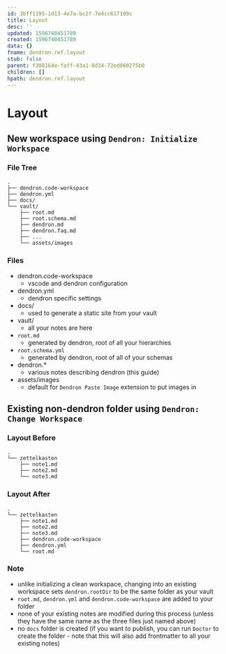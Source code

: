 ```yaml
---
id: 3bff1195-1d13-4e7a-bc2f-7e4cc617109c
title: Layout
desc: ''
updated: 1596740451789
created: 1596740451789
data: {}
fname: dendron.ref.layout
stub: false
parent: f308164e-faff-43a1-8d34-72ed060275b0
children: []
hpath: dendron.ref.layout
---
```

# Layout

## New workspace using `Dendron: Initialize Workspace`

### File Tree

```
.
├── dendron.code-workspace
├── dendron.yml
├── docs/
└── vault/
    ├── root.md
    ├── root.schema.md
    ├── dendron.md
    ├── dendron.faq.md
    ├── ...
    └── assets/images
```

### Files

- dendron.code-workspace
  - vscode and dendron configuration
- dendron.yml 
  - dendron specific settings
- docs/ 
  - used to generate a static site from your vault
- vault/ 
  - all your notes are here
- `root.md `
  - generated by dendron, root of all your hierarchies
- `root.schema.yml`
  - generated by dendron, root of all of your schemas
- dendron.\* 
  - various notes describing dendron (this guide)
- assets/images 
  - default for `Dendron Paste Image` extension to put images in

## Existing non-dendron folder using `Dendron: Change Workspace`

### Layout Before

```
.
└── zettelkasten
    ├── note1.md
    ├── note2.md
    └── note3.md
```

### Layout After

```
.
└── zettelkasten
    ├── note1.md
    ├── note2.md
    ├── note3.md
    ├── dendron.code-workspace
    ├── dendron.yml
    └── root.md
```

### Note

- unlike initializing a clean workspace, changing into an existing workspace sets `dendron.rootDir` to be the same folder as your vault
- `root.md`, `dendron.yml` and `dendron.code-workspace` are added to your folder
- none of your existing notes are modified during this process (unless they have the same name as the three files just named above)
- no `docs` folder is created (if you want to publish, you can run `Doctor` to create the folder - note that this will also add frontmatter to all your existing notes)
